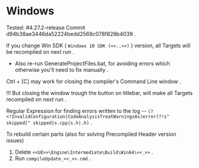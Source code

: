 
# Windows

Tested: #4.27.2-release Commit d94b38ae3446da52224bedd2568c078f828b4039 .

If you change Win SDK ( `Windows 10 SDK (<<..>>)` ) version, all Targets will be recompiled on next run .
* Also re-run GenerateProjectFiles.bat, for avoiding errors which otherwise you'll need to fix manually .

Ctrl + [C] may work for closing the compiler's Command Line window .

!!! But closing the window trough the button on titlebar, will make all Targets recompiled on next run .

Regular Expression for finding errors written to the log -- `(?<!InvalidConfiguration|CodeAnalysisTreatWarningsAs)error(?!s" skipped|" skipped|s.cpp|s.h|.h)` .

To rebuild certain parts (also for solving Precompiled Header version issues)
1. Delete `<<UE>>\Engine\Intermediate\Build\Win64\<<_>>` .
2. Run `compileUpdate_<<_>>.cmd` .
